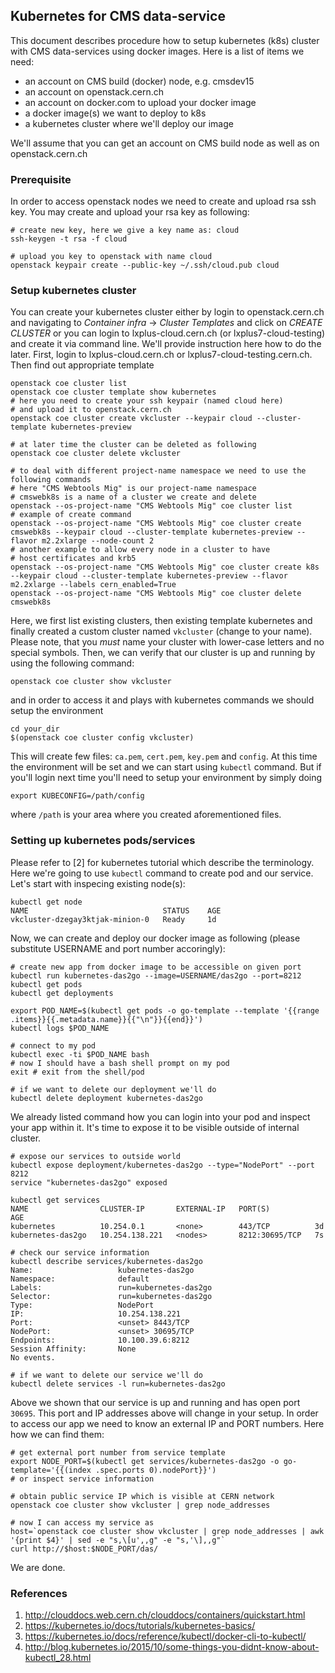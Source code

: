 ## Kubernetes for CMS data-service
This document describes procedure how to setup kubernetes (k8s) cluster 
with CMS data-services using docker images. Here is a list of items
we need:
- an account on CMS build (docker) node, e.g. cmsdev15
- an account on openstack.cern.ch
- an account on docker.com to upload your docker image
- a docker image(s) we want to deploy to k8s
- a kubernetes cluster where we'll deploy our image

We'll assume that you can get an account on CMS build node as well as on
openstack.cern.ch

### Prerequisite
In order to access openstack nodes we need to create and upload rsa ssh key.
You may create and upload your rsa key as following:
```
# create new key, here we give a key name as: cloud
ssh-keygen -t rsa -f cloud

# upload you key to openstack with name cloud
openstack keypair create --public-key ~/.ssh/cloud.pub cloud
```


### Setup kubernetes cluster
You can create your kubernetes cluster either by login to openstack.cern.ch and
navigating to *Container infra* -> *Cluster Templates* and click on *CREATE
CLUSTER* or you can login to lxplus-cloud.cern.ch (or lxplus7-cloud-testing)
and create it via command line. We'll provide instruction here how to do the
later. First, login to lxplus-cloud.cern.ch or lxplus7-cloud-testing.cern.ch.
Then find out appropriate template

```
openstack coe cluster list
openstack coe cluster template show kubernetes
# here you need to create your ssh keypair (named cloud here)
# and upload it to openstack.cern.ch
openstack coe cluster create vkcluster --keypair cloud --cluster-template kubernetes-preview

# at later time the cluster can be deleted as following
openstack coe cluster delete vkcluster

# to deal with different project-name namespace we need to use the following commands
# here "CMS Webtools Mig" is our project-name namespace
# cmswebk8s is a name of a cluster we create and delete
openstack --os-project-name "CMS Webtools Mig" coe cluster list
# example of create command
openstack --os-project-name "CMS Webtools Mig" coe cluster create cmswebk8s --keypair cloud --cluster-template kubernetes-preview --flavor m2.2xlarge --node-count 2
# another example to allow every node in a cluster to have
# host certificates and krb5
openstack --os-project-name "CMS Webtools Mig" coe cluster create k8s --keypair cloud --cluster-template kubernetes-preview --flavor m2.2xlarge --labels cern_enabled=True
openstack --os-project-name "CMS Webtools Mig" coe cluster delete cmswebk8s
```

Here, we first list existing clusters, then existing template kubernetes and finally created
a custom cluster named `vkcluster` (change to your name). Please note, that you *must*
name your cluster with lower-case letters and no special symbols. Then, we can verify
that our cluster is up and running by using the following command:

```
openstack coe cluster show vkcluster
```

and in order to access it and plays with kubernetes commands we should setup the environment

```
cd your_dir
$(openstack coe cluster config vkcluster)
```

This will create few files: `ca.pem`, `cert.pem`, `key.pem` and `config`. At this time
the environment will be set and we can start using `kubectl` command. But if you'll login
next time you'll need to setup your environment by simply doing
```
export KUBECONFIG=/path/config
```
where `/path` is your area where you created aforementioned files.

### Setting up kubernetes pods/services
Please refer to [2] for kubernetes tutorial which describe the terminology.
Here we're going to use `kubectl` command to create pod and our service.
Let's start with inspecing existing node(s):
```
kubectl get node
NAME                              STATUS    AGE
vkcluster-dzegay3ktjak-minion-0   Ready     1d
```
Now, we can create and deploy our docker image as following (please substitute USERNAME and port number
accoringly):
```
# create new app from docker image to be accessible on given port
kubectl run kubernetes-das2go --image=USERNAME/das2go --port=8212
kubectl get pods
kubectl get deployments

export POD_NAME=$(kubectl get pods -o go-template --template '{{range .items}}{{.metadata.name}}{{"\n"}}{{end}}')
kubectl logs $POD_NAME

# connect to my pod
kubectl exec -ti $POD_NAME bash
# now I should have a bash shell prompt on my pod
exit # exit from the shell/pod

# if we want to delete our deployment we'll do
kubectl delete deployment kubernetes-das2go
```

We already listed command how you can login into your pod and inspect your app
within it. It's time to expose it to be visible outside of internal cluster.

```
# expose our services to outside world
kubectl expose deployment/kubernetes-das2go --type="NodePort" --port 8212
service "kubernetes-das2go" exposed

kubectl get services
NAME                CLUSTER-IP       EXTERNAL-IP   PORT(S)          AGE
kubernetes          10.254.0.1       <none>        443/TCP          3d
kubernetes-das2go   10.254.138.221   <nodes>       8212:30695/TCP   7s

# check our service information
kubectl describe services/kubernetes-das2go
Name:                   kubernetes-das2go
Namespace:              default
Labels:                 run=kubernetes-das2go
Selector:               run=kubernetes-das2go
Type:                   NodePort
IP:                     10.254.138.221
Port:                   <unset> 8443/TCP
NodePort:               <unset> 30695/TCP
Endpoints:              10.100.39.6:8212
Session Affinity:       None
No events.

# if we want to delete our service we'll do
kubectl delete services -l run=kubernetes-das2go
```

Above we shown that our service is up and running and has open port `30695`.
This port and IP addresses above will change in your setup. In order to
access our app we need to know an external IP and PORT numbers. Here how
we can find them:

```
# get external port number from service template
export NODE_PORT=$(kubectl get services/kubernetes-das2go -o go-template='{{(index .spec.ports 0).nodePort}}')
# or inspect service information

# obtain public service IP which is visible at CERN network
openstack coe cluster show vkcluster | grep node_addresses

# now I can access my service as
host=`openstack coe cluster show vkcluster | grep node_addresses | awk '{print $4}' | sed -e "s,\[u',,g" -e "s,'\],,g"`
curl http://$host:$NODE_PORT/das/
```

We are done.

### References

1. http://clouddocs.web.cern.ch/clouddocs/containers/quickstart.html
2. https://kubernetes.io/docs/tutorials/kubernetes-basics/
3. https://kubernetes.io/docs/reference/kubectl/docker-cli-to-kubectl/
4. http://blog.kubernetes.io/2015/10/some-things-you-didnt-know-about-kubectl_28.html
